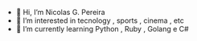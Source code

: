 - 👋 Hi, I’m Nicolas G. Pereira
- 👀 I’m interested in tecnology , sports , cinema , etc
- 🌱 I’m currently learning Python , Ruby , Golang e C#



<!---
CaRtmaM/CaRtmaM is a ✨ special ✨ repository because its `README.md` (this file) appears on your GitHub profile.
You can click the Preview link to take a look at your changes.
--->
